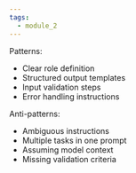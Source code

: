 ```yaml
---
tags:
  - module_2
---
```


Patterns:
- Clear role definition
- Structured output templates
- Input validation steps
- Error handling instructions

Anti-patterns:
- Ambiguous instructions
- Multiple tasks in one prompt
- Assuming model context
- Missing validation criteria
